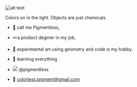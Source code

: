 ![alt text](https://avatars.githubusercontent.com/u/93402199?v=4)

 Colors on in the light. Objects are just chemicals.
 
- 👋 call me Pigmentless,
- ✏️a product deginer in my job, 
- 🎨 experimental art using geometry and code is my hobby.
 
- 👀 learning everything
 
- <img src="https://img.icons8.com/officexs/16/000000/twitter.png"/>  @pigmentless
- 📧 colorless.pigment@gmail.com

<!---
pigmentless/pigmentless is a ✨ special ✨ repository because its `README.md` (this file) appears on your GitHub profile.
You can click the Preview link to take a look at your changes.
--->

